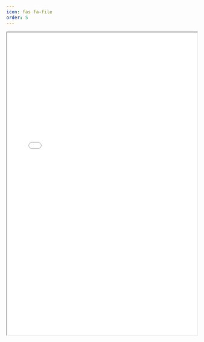 ```yaml
---
icon: fas fa-file
order: 5 
---
```

<iframe width="100%" height="800" src="./../assets/MuktadirCV.pdf">

